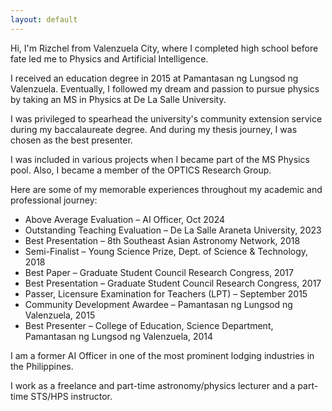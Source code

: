 ```yaml
---
layout: default
---
```


Hi, I'm Rizchel from Valenzuela City, where I completed high school before fate led me to Physics and Artificial Intelligence.

I received an education degree in 2015 at Pamantasan ng Lungsod ng Valenzuela. Eventually, I followed my dream and passion to pursue physics by taking an MS in Physics at De La Salle University. 

I was privileged to spearhead the university's community extension service during my baccalaureate degree. And during my thesis journey, I was chosen as the best presenter.

I was included in various projects when I became part of the MS Physics pool. Also, I became a member of the OPTICS Research Group.

Here are some of my memorable experiences throughout my academic and professional journey:
-	Above Average Evaluation – AI Officer, Oct 2024
- Outstanding Teaching Evaluation – De La Salle Araneta University, 2023
- Best Presentation – 8th Southeast Asian Astronomy Network, 2018
- Semi-Finalist – Young Science Prize, Dept. of Science & Technology, 2018
- Best Paper – Graduate Student Council Research Congress, 2017
- Best Presentation – Graduate Student Council Research Congress, 2017
- Passer, Licensure Examination for Teachers (LPT) – September 2015
- Community Development Awardee – Pamantasan ng Lungsod ng Valenzuela, 2015
- Best Presenter – College of Education, Science Department, Pamantasan ng Lungsod ng Valenzuela, 2014

I am a former AI Officer in one of the most prominent lodging industries in the Philippines.

I work as a freelance and part-time astronomy/physics lecturer and a part-time STS/HPS instructor.
